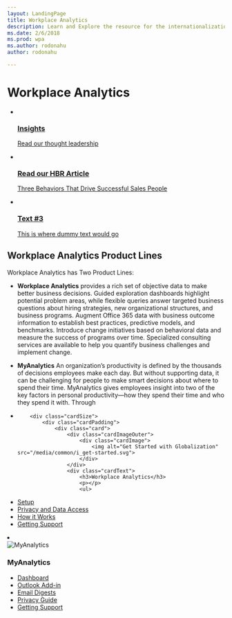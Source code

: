 ```yaml
---
layout: LandingPage
title: Workplace Analytics
description: Learn and Explore the resource for the internationalization (globalization + localizability + localization) related topics.
ms.date: 2/6/2018
ms.prod: wpa
ms.author: rodonahu
author: rodonahu

---
```

# Workplace Analytics

<ul class="panelContent cardsY">
    <li>
        <a href="http://insights.office.com">
        <div class="cardSize">
            <div class="cardPadding">
                <div class="card">
                    <div class="cardImageOuter">
                        <div class="cardImage">
                            <img src="/media/common/i_progressive.svg" alt="" />
                        </div>
                    </div>
                    <div class="cardText">
                        <h3>Insights</h3>
                        <p>Read our thought leadership</p>
                    </div>
                </div>
            </div>
        </div>
        </a>
    </li>
    <li>
        <a href="https://query.prod.cms.rt.microsoft.com/cms/api/am/binary/RWaEMx">
        <div class="cardSize">
            <div class="cardPadding">
                <div class="card">
                    <div class="cardImageOuter">
                        <div class="cardImage">
                            <img src="/media/common/i_library.svg" alt="" />
                        </div>
                    </div>
                    <div class="cardText">
                        <h3>Read our HBR Article</h3>
                        <p>Three Behaviors That Drive Successful Sales People </p>
                    </div>
                </div>
            </div>
        </div>
        </a>
    </li>
    <li>
        <a href="/globalization/downloads">
        <div class="cardSize">
            <div class="cardPadding">
                <div class="card">
                    <div class="cardImageOuter">
                        <div class="cardImage">
                            <img src="/media/common/i_download-install.svg" alt="" />
                        </div>
                    </div>
                    <div class="cardText">
                        <h3>Text #3</h3>
                        <p>This is where dummy text would go</p>
                    </div>
                </div>
            </div>
        </div>
        </a>
    </li>
</ul>

## Workplace Analytics Product Lines

Workplace Analytics has Two Product Lines:


- **Workplace Analytics**  provides a rich set of objective data to make better business decisions. Guided exploration dashboards highlight potential problem areas, while flexible queries answer targeted business questions about hiring strategies, new organizational structures, and business programs. Augment Office 365 data with business outcome information to establish best practices, predictive models, and benchmarks. Introduce change initiatives based on behavioral data and measure the success of programs over time. Specialized consulting services are available to help you quantify business challenges and implement change.

- **MyAnalytics** An organization’s productivity is defined  by the thousands of decisions employees make each day. But without supporting data, it can be challenging for people to make smart decisions about where to  spend their time. MyAnalytics gives employees insight into two of the key factors in personal productivity—how they spend their time and who they spend it with.
Through

<ul class="panelContent cardsA cols cols4">
    <li>

        <div class="cardSize">
            <div class="cardPadding">
                <div class="card">
                    <div class="cardImageOuter">
                        <div class="cardImage">
                            <img alt="Get Started with Globalization" src="/media/common/i_get-started.svg">
                        </div>
                    </div>
                    <div class="cardText">
                        <h3>Workplace Analytics</h3>
                        <p></p>
                        <ul>
<a href="~/setup/set-up-workplace-analytics.md">                          <li>Setup</li></a>
<a href="~/overview/privacy-and-data-access.md">                                 <li>Privacy and Data Access</li></a>
<a href="~/overview/Architecture.md">                                 <li>How it Works</li></a>
<a href="~/use/getting-support.md">                                 <li>Getting Support</li></a>
                        </ul>
                    </div>
                </div>
            </div>
        </div>
    </li>
    <li>
        <div class="cardSize">
            <div class="cardPadding">
                <div class="card">
                    <div class="cardImageOuter">
                        <div class="cardImage">
                            <img alt="MyAnalytics" src="/media/common/i_api-reference.svg">
                        </div>
                    </div>
                    <div class="cardText">
                        <h3>MyAnalytics</h3>
                        <p></p>
                        <ul>
<a href="~/myanalytics/use/dashboard.md">                                 <li>Dashboard</li></a>
<a href="~/myanalytics/use/add-in.md">                                <li>Outlook Add-in</li>
<a href="~/myanalytics/use/email-digests.md">                                <li>Email Digests</li></a>
<a href="~/myanalytics/overview/Privacy-Guide.md">                                <li>Privacy Guide</li></a>
<a href="~/myanalytics/overview/Privacy-Guide.md">                                    <li>Getting Support</li></a>
                        </ul>
                    </div>
                </div>
            </div>
        </div>
    </li>
</ul>
